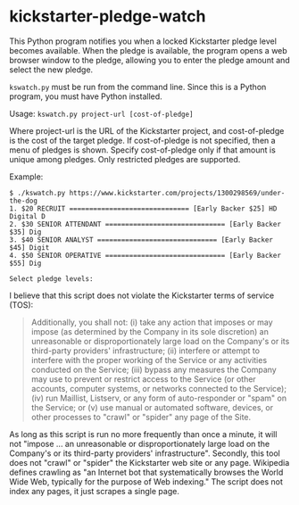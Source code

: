 kickstarter-pledge-watch
========================

This Python program notifies you when a locked Kickstarter pledge level
becomes available.  When the pledge is available, the program opens a
web browser window to the pledge, allowing you to enter the pledge
amount and select the new pledge.

`kswatch.py` must be run from the command line.  Since this is a Python
program, you must have Python installed.

Usage: `kswatch.py project-url [cost-of-pledge]`

Where project-url is the URL of the Kickstarter project, and cost-of-pledge
is the cost of the target pledge. If cost-of-pledge is not specified, then
a menu of pledges is shown.  Specify cost-of-pledge only if that amount
is unique among pledges.  Only restricted pledges are supported.

Example:

    $ ./kswatch.py https://www.kickstarter.com/projects/1300298569/under-the-dog
    1. $20 RECRUIT ============================== [Early Backer $25] HD Digital D
    2. $30 SENIOR ATTENDANT ============================== [Early Backer $35] Dig
    3. $40 SENIOR ANALYST ============================== [Early Backer $45] Digit
    4. $50 SENIOR OPERATIVE ============================== [Early Backer $55] Dig
    
    Select pledge levels:


I believe that this script does not violate the Kickstarter terms of service
(TOS):

> Additionally, you shall not: (i) take any action that imposes or may
> impose (as determined by the Company in its sole discretion) an
> unreasonable or disproportionately large load on the Company's or its
> third-party providers' infrastructure; (ii) interfere or attempt to
> interfere with the proper working of the Service or any activities
> conducted on the Service; (iii) bypass any measures the Company may use to
> prevent or restrict access to the Service (or other accounts, computer
> systems, or networks connected to the Service); (iv) run Maillist,
> Listserv, or any form of auto-responder or "spam" on the Service; or (v)
> use manual or automated software, devices, or other processes to "crawl"
> or "spider" any page of the Site.

As long as this script is run no more frequently than once a minute, it will
not "impose ... an unreasonable or disproportionately large load on the
Company's or its third-party providers' infrastructure".  Secondly, this tool
does not "crawl" or "spider" the Kickstarter web site or any page.  Wikipedia
defines crawling as "an Internet bot that systematically browses the World
Wide Web, typically for the purpose of Web indexing."  The script does not
index any pages, it just scrapes a single page.
